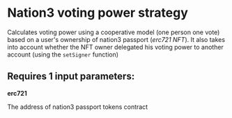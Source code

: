 # Nation3 voting power strategy

Calculates voting power using a cooperative model (one person one vote) based on a user's ownership of nation3 passport (_erc721 NFT_). It also takes into account whether the NFT owner delegated his voting power to another account (using the `setSigner` function)

## Requires 1 input parameters:

**erc721**

The address of nation3 passport tokens contract